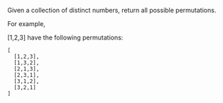 Given a collection of distinct numbers, return all possible permutations.

For example,

[1,2,3] have the following permutations:

~~~
[
  [1,2,3],
  [1,3,2],
  [2,1,3],
  [2,3,1],
  [3,1,2],
  [3,2,1]
]
~~~
